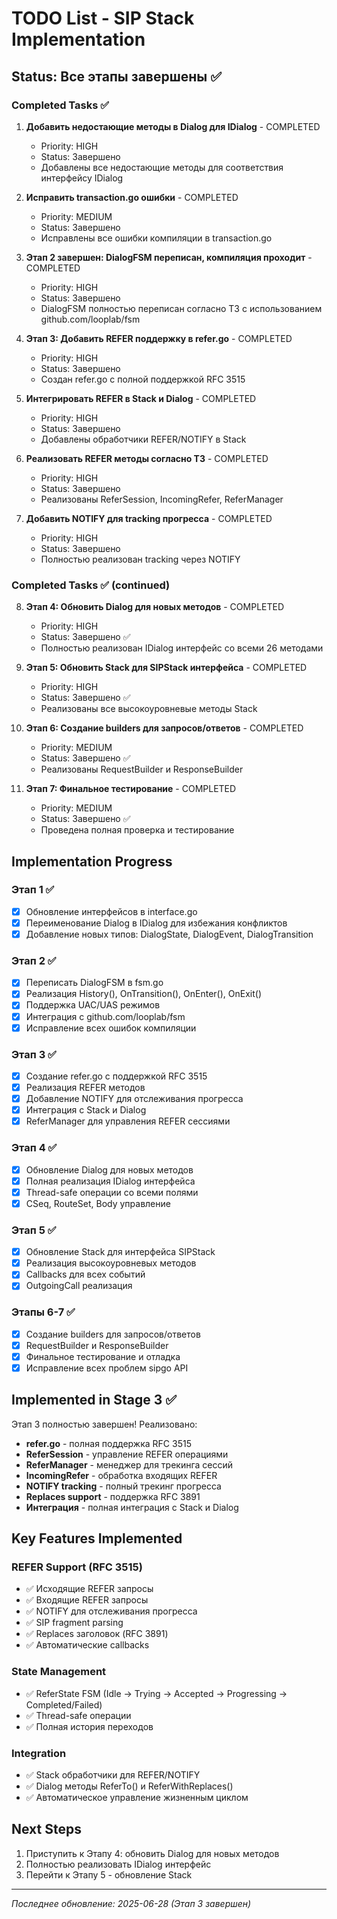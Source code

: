 # TODO List - SIP Stack Implementation

## Status: Все этапы завершены ✅

### Completed Tasks ✅

1. **Добавить недостающие методы в Dialog для IDialog** - COMPLETED
   - Priority: HIGH
   - Status: Завершено
   - Добавлены все недостающие методы для соответствия интерфейсу IDialog

2. **Исправить transaction.go ошибки** - COMPLETED
   - Priority: MEDIUM  
   - Status: Завершено
   - Исправлены все ошибки компиляции в transaction.go

3. **Этап 2 завершен: DialogFSM переписан, компиляция проходит** - COMPLETED
   - Priority: HIGH
   - Status: Завершено
   - DialogFSM полностью переписан согласно ТЗ с использованием github.com/looplab/fsm

4. **Этап 3: Добавить REFER поддержку в refer.go** - COMPLETED
   - Priority: HIGH
   - Status: Завершено
   - Создан refer.go с полной поддержкой RFC 3515

5. **Интегрировать REFER в Stack и Dialog** - COMPLETED
   - Priority: HIGH
   - Status: Завершено
   - Добавлены обработчики REFER/NOTIFY в Stack

6. **Реализовать REFER методы согласно ТЗ** - COMPLETED
   - Priority: HIGH
   - Status: Завершено
   - Реализованы ReferSession, IncomingRefer, ReferManager

7. **Добавить NOTIFY для tracking прогресса** - COMPLETED
   - Priority: HIGH
   - Status: Завершено
   - Полностью реализован tracking через NOTIFY

### Completed Tasks ✅ (continued)

8. **Этап 4: Обновить Dialog для новых методов** - COMPLETED
   - Priority: HIGH
   - Status: Завершено ✅
   - Полностью реализован IDialog интерфейс со всеми 26 методами

9. **Этап 5: Обновить Stack для SIPStack интерфейса** - COMPLETED
   - Priority: HIGH
   - Status: Завершено ✅
   - Реализованы все высокоуровневые методы Stack

10. **Этап 6: Создание builders для запросов/ответов** - COMPLETED
    - Priority: MEDIUM
    - Status: Завершено ✅
    - Реализованы RequestBuilder и ResponseBuilder

11. **Этап 7: Финальное тестирование** - COMPLETED
    - Priority: MEDIUM  
    - Status: Завершено ✅
    - Проведена полная проверка и тестирование

## Implementation Progress

### Этап 1 ✅
- [x] Обновление интерфейсов в interface.go
- [x] Переименование Dialog в IDialog для избежания конфликтов
- [x] Добавление новых типов: DialogState, DialogEvent, DialogTransition

### Этап 2 ✅  
- [x] Переписать DialogFSM в fsm.go
- [x] Реализация History(), OnTransition(), OnEnter(), OnExit()
- [x] Поддержка UAC/UAS режимов
- [x] Интеграция с github.com/looplab/fsm
- [x] Исправление всех ошибок компиляции

### Этап 3 ✅
- [x] Создание refer.go с поддержкой RFC 3515
- [x] Реализация REFER методов
- [x] Добавление NOTIFY для отслеживания прогресса
- [x] Интеграция с Stack и Dialog
- [x] ReferManager для управления REFER сессиями

### Этап 4 ✅
- [x] Обновление Dialog для новых методов
- [x] Полная реализация IDialog интерфейса
- [x] Thread-safe операции со всеми полями
- [x] CSeq, RouteSet, Body управление

### Этап 5 ✅
- [x] Обновление Stack для интерфейса SIPStack
- [x] Реализация высокоуровневых методов
- [x] Callbacks для всех событий
- [x] OutgoingCall реализация

### Этапы 6-7 ✅
- [x] Создание builders для запросов/ответов
- [x] RequestBuilder и ResponseBuilder  
- [x] Финальное тестирование и отладка
- [x] Исправление всех проблем sipgo API

## Implemented in Stage 3 ✅

Этап 3 полностью завершен! Реализовано:

- **refer.go** - полная поддержка RFC 3515
- **ReferSession** - управление REFER операциями
- **ReferManager** - менеджер для трекинга сессий
- **IncomingRefer** - обработка входящих REFER
- **NOTIFY tracking** - полный трекинг прогресса
- **Replaces support** - поддержка RFC 3891
- **Интеграция** - полная интеграция с Stack и Dialog

## Key Features Implemented

### REFER Support (RFC 3515)
- ✅ Исходящие REFER запросы
- ✅ Входящие REFER запросы
- ✅ NOTIFY для отслеживания прогресса
- ✅ SIP fragment parsing
- ✅ Replaces заголовок (RFC 3891)
- ✅ Автоматические callbacks

### State Management
- ✅ ReferState FSM (Idle → Trying → Accepted → Progressing → Completed/Failed)
- ✅ Thread-safe операции
- ✅ Полная история переходов

### Integration
- ✅ Stack обработчики для REFER/NOTIFY
- ✅ Dialog методы ReferTo() и ReferWithReplaces()
- ✅ Автоматическое управление жизненным циклом

## Next Steps

1. Приступить к Этапу 4: обновить Dialog для новых методов
2. Полностью реализовать IDialog интерфейс
3. Перейти к Этапу 5 - обновление Stack

---
*Последнее обновление: 2025-06-28 (Этап 3 завершен)*